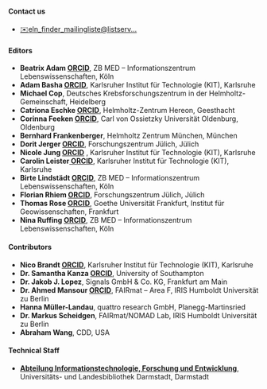 #### Contact us

*   [✉️eln_finder_mailingliste@listserv...](mailto:eln_finder_mailingliste@listserv.dfn.de "eln_finder_mailingliste@listserv.dfn.de")

#### Editors

*   **Beatrix Adam [<span class="orcid-text"> ORCID</span>](https://orcid.org/0000-0002-8431-6613 "https://orcid.org/0000-0002-8431-6613")**, ZB MED – Informationszentrum Lebenswissenschaften, Köln
*   **Adam Basha [<span class="orcid-text"> ORCID</span>](https://orcid.org/0000-0001-8089-8508 "https://orcid.org/0000-0001-8089-8508")**, Karlsruher Institut für Technologie (KIT), Karlsruhe
*   **Michael Cop**, Deutsches Krebsforschungszentrum in der Helmholtz-Gemeinschaft, Heidelberg
*   **Catriona Eschke [<span class="orcid-text"> ORCID</span>](https://orcid.org/0000-0002-1033-144X "https://orcid.org/0000-0002-1033-144X")**, Helmholtz-Zentrum Hereon, Geesthacht
*   **Corinna Feeken [<span class="orcid-text"> ORCID</span>](https://orcid.org/0000-0002-2805-6474 "https://orcid.org/0000-0002-2805-6474")**, Carl von Ossietzky Universität Oldenburg, Oldenburg
*   **Bernhard Frankenberger**, Helmholtz Zentrum München, München
*   **Dorit Jerger [<span class="orcid-text"> ORCID</span>](https://orcid.org/0000-0002-9546-3352 "https://orcid.org/0000-0002-9546-3352")**, Forschungszentrum Jülich, Jülich
*   **Nicole Jung [<span class="orcid-text"> ORCID</span>](https://orcid.org/0000-0001-9513-2468 "https://orcid.org/0000-0001-9513-2468")** , Karlsruher Institut für Technologie (KIT), Karlsruhe
*   **Carolin Leister[<span class="orcid-text"> ORCID</span>](https://orcid.org/0000-0002-6940-0024 "https://orcid.org/0000-0002-6940-0024")**, Karlsruher Institut für Technologie (KIT), Karlsruhe
*   **Birte Lindstädt [<span class="orcid-text"> ORCID</span>](https://orcid.org/0000-0002-8251-1597 "https://orcid.org/0000-0002-8251-1597")**, ZB MED – Informationszentrum Lebenswissenschaften, Köln
*   **Florian Rhiem [<span class="orcid-text"> ORCID</span>](https://orcid.org/0000-0001-6461-9433 "https://orcid.org/0000-0001-6461-9433")**, Forschungszentrum Jülich, Jülich
*   **Thomas Rose [<span class="orcid-text"> ORCID</span>](https://orcid.org/0000-0002-8186-3566 "https://orcid.org/0000-0002-8186-3566")**, Goethe Universität Frankfurt, Institut für Geowissenschaften, Frankfurt
*   **Nina Ruffing [<span class="orcid-text"> ORCID</span>](https://orcid.org/0000-0003-0937-7165 "https://orcid.org/0000-0003-0937-7165")**, ZB MED – Informationszentrum Lebenswissenschaften, Köln

#### Contributors

*   **Nico Brandt [<span class="orcid-text"> ORCID</span>](https://orcid.org/0000-0002-3860-1376 "https://orcid.org/0000-0002-3860-1376")**, Karlsruher Institut für Technologie (KIT), Karlsruhe
*   **Dr. Samantha Kanza [<span class="orcid-text"> ORCID</span>](https://orcid.org/0000-0002-4831-9489 "https://orcid.org/0000-0002-4831-9489")**, University of Southampton
*   **Dr. Jakob J. Lopez**, Signals GmbH & Co. KG, Frankfurt am Main
*   **Dr. Ahmed Mansour [<span class="orcid-text"> ORCID</span>](https://orcid.org/0000-0002-3411-6808 "https://orcid.org/0000-0002-3411-6808")**, FAIRmat – Area F, IRIS Humboldt Universität zu Berlin
*   **Hanna Müller-Landau**, quattro research GmbH, Planegg-Martinsried
*   **Dr. Markus Scheidgen**, FAIRmat/NOMAD Lab, IRIS Humboldt Universität zu Berlin
*   **Abraham Wang**, CDD, USA

#### Technical Staff

*   [**Abteilung Informationstechnologie, Forschung und Entwicklung**](https://www.ulb.tu-darmstadt.de/die_bibliothek/ueberuns/organisation/abteilung_iii/index.de.jsp), Universitäts- und Landesbibliothek Darmstadt, Darmstadt